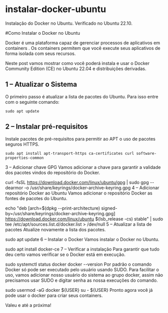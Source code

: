 # instalar-docker-ubuntu
Instalação do Docker no Ubuntu. Verificado no Ubuntu 22.10.

#Como Instalar o Docker no Ubuntu

Docker é uma plataforma capaz de gerenciar processos de aplicativos em containers . Os containers permitem que você execute seus aplicativos de forma isolada com seus recursos.

Neste post vamos mostrar como você poderá instala e usar o Docker Community Edition (CE) no Ubuntu 22.04 e distribuições derivadas.


## 1 – Atualizar o Sistema
O primeiro passo é atualizar a lista de pacotes do Ubuntu. Para isso entre com o seguinte comando:

```sudo apt update```

## 2 – Instalar pré-requisitos
Instale pacotes de pré-requisitos para permitir ao APT o uso de pacotes seguros HTTPS.

```sudo apt install apt-transport-https ca-certificates curl software-properties-common```

3 – Adicionar chave GPG
Vamos adicionar a chave para garantir a validade dos pacotes vindos do repositório do Docker.

curl -fsSL https://download.docker.com/linux/ubuntu/gpg | sudo gpg --dearmor -o /usr/share/keyrings/docker-archive-keyring.gpg
4 – Adicionar repositório Docker ao Ubuntu
Vamos adicionar o repositório Docker as fontes de pacotes do Ubuntu.

echo "deb [arch=$(dpkg --print-architecture) signed-by=/usr/share/keyrings/docker-archive-keyring.gpg] https://download.docker.com/linux/ubuntu $(lsb_release -cs) stable" | sudo tee /etc/apt/sources.list.d/docker.list > /dev/null
5 – Atualizar a lista de pacotes
Atualize novamente a lista dos pacotes.

sudo apt update
6 – Instalar o Docker
Vamos instalar o Docker no Ubuntu.

sudo apt install docker-ce
7 – Verificar a instalação
Para garantir que tudo deu certo vamos verificar se o Docker está em execução.

sudo systemctl status docker
docker --version
Por padrão o comando Docker só pode ser executado pelo usuário usando SUDO. Para facilitar o uso, vamos adicionar nosso usuário do sistema ao grupo docker, assim não precisamos usar SUDO e digitar senha as nossa execuções do comando.

sudo usermod -aG docker ${USER}
su - ${USER}
Pronto agora você já pode usar o docker para criar seus containers.

Valeu e até a próxima!
